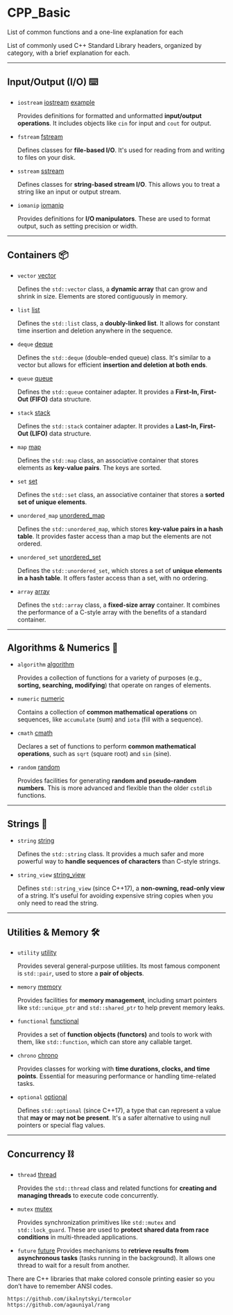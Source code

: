 # CPP_Basic
List of common functions and a one-line explanation for each





List of commonly used C++ Standard Library headers, organized by category, with a brief explanation for each.

***

## Input/Output (I/O) ⌨️

* `iostream` [iostream](iostream/iostream.md) [example](iostream/iostream.cpp)

    Provides definitions for formatted and unformatted **input/output operations**. It includes objects like `cin` for input and `cout` for output.
* `fstream` [fstream](fstream/fstream.md)

    Defines classes for **file-based I/O**. It's used for reading from and writing to files on your disk.
* `sstream` [sstream](sstream/sstream.md)

    Defines classes for **string-based stream I/O**. This allows you to treat a string like an input or output stream.
* `iomanip` [iomanip](iomanip/iomanip.md)

    Provides definitions for **I/O manipulators**. These are used to format output, such as setting precision or width.

***

## Containers 📦

* `vector` [vector](vector/vector.md)

    Defines the `std::vector` class, a **dynamic array** that can grow and shrink in size. Elements are stored contiguously in memory.

* `list` [list](list/list.md)

    Defines the `std::list` class, a **doubly-linked list**. It allows for constant time insertion and deletion anywhere in the sequence.

* `deque` [deque](deque/deque.md)

    Defines the `std::deque` (double-ended queue) class. It's similar to a vector but allows for efficient **insertion and deletion at both ends**.

* `queue` [queue](queue/queue.md)

    Defines the `std::queue` container adapter. It provides a **First-In, First-Out (FIFO)** data structure.

* `stack` [stack](stack/stack.md)

    Defines the `std::stack` container adapter. It provides a **Last-In, First-Out (LIFO)** data structure.

* `map` [map](map/map.md)

    Defines the `std::map` class, an associative container that stores elements as **key-value pairs**. The keys are sorted.

* `set` [set](set/set.md)

    Defines the `std::set` class, an associative container that stores a **sorted set of unique elements**.

* `unordered_map` [unordered_map](unordered_map/unordered_map.md)

    Defines the `std::unordered_map`, which stores **key-value pairs in a hash table**. It provides faster access than a map but the elements are not ordered.

* `unordered_set` [unordered_set](unordered_set/unordered_set.md)

    Defines the `std::unordered_set`, which stores a set of **unique elements in a hash table**. It offers faster access than a set, with no ordering.

* `array` [array](array/array.md)

    Defines the `std::array` class, a **fixed-size array** container. It combines the performance of a C-style array with the benefits of a standard container.

***

## Algorithms & Numerics 🧮

* `algorithm` [algorithm](algorithm/algorithm.md)

    Provides a collection of functions for a variety of purposes (e.g., **sorting, searching, modifying**) that operate on ranges of elements.

* `numeric` [numeric](numeric/numeric.md)

    Contains a collection of **common mathematical operations** on sequences, like `accumulate` (sum) and `iota` (fill with a sequence).

* `cmath` [cmath](cmath/cmath.md)

    Declares a set of functions to perform **common mathematical operations**, such as `sqrt` (square root) and `sin` (sine).

* `random` [random](random/random.md)

    Provides facilities for generating **random and pseudo-random numbers**. This is more advanced and flexible than the older `cstdlib` functions.

***

## Strings 📝

* `string` [string](string/string.md)

    Defines the `std::string` class. It provides a much safer and more powerful way to **handle sequences of characters** than C-style strings.

* `string_view` [string_view](string_view/string_view.md)

    Defines `std::string_view` (since C++17), a **non-owning, read-only view** of a string. It's useful for avoiding expensive string copies when you only need to read the string.

***

## Utilities & Memory 🛠️

* `utility` [utility](utility/utility.md)

    Provides several general-purpose utilities. Its most famous component is `std::pair`, used to store a **pair of objects**.

* `memory` [memory](memory/memory.md)

    Provides facilities for **memory management**, including smart pointers like `std::unique_ptr` and `std::shared_ptr` to help prevent memory leaks.

* `functional` [functional](functional/functional.md)

    Provides a set of **function objects (functors)** and tools to work with them, like `std::function`, which can store any callable target.

* `chrono` [chrono](chrono/chrono.md)

    Provides classes for working with **time durations, clocks, and time points**. Essential for measuring performance or handling time-related tasks.

* `optional` [optional](optional/optional.md)

    Defines `std::optional` (since C++17), a type that can represent a value that **may or may not be present**. It's a safer alternative to using null pointers or special flag values.

***

## Concurrency ⛓️

* `thread` [thread](thread/thread.md)

    Provides the `std::thread` class and related functions for **creating and managing threads** to execute code concurrently.

* `mutex` [mutex](mutex/mutex.md)

    Provides synchronization primitives like `std::mutex` and `std::lock_guard`. These are used to **protect shared data from race conditions** in multi-threaded applications.
    
* `future` [future](future/future.md)
    Provides mechanisms to **retrieve results from asynchronous tasks** (tasks running in the background). It allows one thread to wait for a result from another.




There are C++ libraries that make colored console printing easier so you don’t have to remember ANSI codes.

```
https://github.com/ikalnytskyi/termcolor
https://github.com/agauniyal/rang
```

